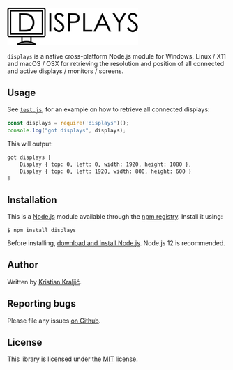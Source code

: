 [<img width="300" alt="Displays Logo" src="https://raw.githubusercontent.com/kristian/displays/master/logo.svg?sanitize=true">](https://github.com/kristian/displays#readme)

`displays` is a native cross-platform Node.js module for Windows, Linux / X11 and macOS / OSX for retrieving the resolution and position of all connected and active displays / monitors / screens.

## Usage

See [`test.js`](test.js), for an example on how to retrieve all connected displays:

```js
const displays = require('displays')();
console.log("got displays", displays);
```

This will output:

```
got displays [
    Display { top: 0, left: 0, width: 1920, height: 1080 },
    Display { top: 0, left: 1920, width: 800, height: 600 }
]
```

## Installation

This is a [Node.js](https://nodejs.org/en/) module available through the
[npm registry](https://www.npmjs.com/). Install it using:

```
$ npm install displays
```

Before installing, [download and install Node.js](https://nodejs.org/en/download/).
Node.js 12 is recommended.

## Author

Written by [Kristian Kraljić](https://kra.lc/).

## Reporting bugs

Please file any issues [on Github](https://github.com/kristian/litfass).

## License

This library is licensed under the [MIT](LICENSE) license.